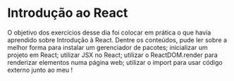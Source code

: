 # Introdução ao React

O objetivo dos exercícios desse dia foi colocar em prática o que havia aprendido sobre Introdução à React. 
Dentre os conteúdos, pude ler sobre a melhor forma para instalar um gerenciador de pacotes; inicializar um projeto em React; 
utilizar JSX no React; utilizar o ReactDOM.render para renderizar elementos numa página web; utilizar o import para usar código externo junto ao meu !
